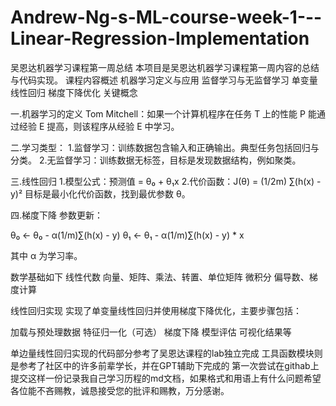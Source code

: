 # Andrew-Ng-s-ML-course-week-1---Linear-Regression-Implementation
吴恩达机器学习课程第一周总结
本项目是吴恩达机器学习课程第一周内容的总结与代码实现。
课程内容概述
机器学习定义与应用
监督学习与无监督学习
单变量线性回归
梯度下降优化
关键概念

一.机器学习的定义
Tom Mitchell：如果一个计算机程序在任务 T 上的性能 P 能通过经验 E 提高，则该程序从经验 E 中学习。

二.学习类型：
1.监督学习：训练数据包含输入和正确输出。典型任务包括回归与分类。
2.无监督学习：训练数据无标签，目标是发现数据结构，例如聚类。

三.线性回归
1.模型公式：预测值 = θ₀ + θ₁x
2.代价函数：J(θ) = (1/2m) ∑(h(x) - y)²
目标是最小化代价函数，找到最优参数 θ。

四.梯度下降
参数更新：

θ₀ ← θ₀ - α(1/m)∑(h(x) - y)
θ₁ ← θ₁ - α(1/m)∑(h(x) - y) * x

其中 α 为学习率。

数学基础如下
线性代数
向量、矩阵、乘法、转置、单位矩阵
微积分
偏导数、梯度计算

线性回归实现
实现了单变量线性回归并使用梯度下降优化，主要步骤包括：

加载与预处理数据
特征归一化（可选）
梯度下降
模型评估
可视化结果等

单边量线性回归实现的代码部分参考了吴恩达课程的lab独立完成
工具函数模块则是参考了社区中的许多前辈学长，并在GPT辅助下完成的
第一次尝试在githab上提交这样一份记录我自己学习历程的md文档，如果格式和用语上有什么问题希望各位能不吝赐教，诚恳接受您的批评和赐教，万分感谢。
